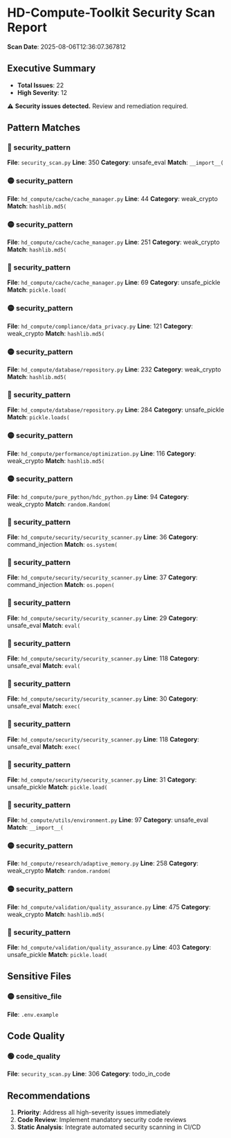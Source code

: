 # HD-Compute-Toolkit Security Scan Report

**Scan Date**: 2025-08-06T12:36:07.367812

## Executive Summary
- **Total Issues**: 22
- **High Severity**: 12

⚠️ **Security issues detected.** Review and remediation required.

## Pattern Matches

### 🔴 security_pattern
**File**: `security_scan.py`
**Line**: 350
**Category**: unsafe_eval
**Match**: `__import__(`

### 🟡 security_pattern
**File**: `hd_compute/cache/cache_manager.py`
**Line**: 44
**Category**: weak_crypto
**Match**: `hashlib.md5(`

### 🟡 security_pattern
**File**: `hd_compute/cache/cache_manager.py`
**Line**: 251
**Category**: weak_crypto
**Match**: `hashlib.md5(`

### 🔴 security_pattern
**File**: `hd_compute/cache/cache_manager.py`
**Line**: 69
**Category**: unsafe_pickle
**Match**: `pickle.load(`

### 🟡 security_pattern
**File**: `hd_compute/compliance/data_privacy.py`
**Line**: 121
**Category**: weak_crypto
**Match**: `hashlib.md5(`

### 🟡 security_pattern
**File**: `hd_compute/database/repository.py`
**Line**: 232
**Category**: weak_crypto
**Match**: `hashlib.md5(`

### 🔴 security_pattern
**File**: `hd_compute/database/repository.py`
**Line**: 284
**Category**: unsafe_pickle
**Match**: `pickle.loads(`

### 🟡 security_pattern
**File**: `hd_compute/performance/optimization.py`
**Line**: 116
**Category**: weak_crypto
**Match**: `hashlib.md5(`

### 🟡 security_pattern
**File**: `hd_compute/pure_python/hdc_python.py`
**Line**: 94
**Category**: weak_crypto
**Match**: `random.Random(`

### 🔴 security_pattern
**File**: `hd_compute/security/security_scanner.py`
**Line**: 36
**Category**: command_injection
**Match**: `os.system(`

### 🔴 security_pattern
**File**: `hd_compute/security/security_scanner.py`
**Line**: 37
**Category**: command_injection
**Match**: `os.popen(`

### 🔴 security_pattern
**File**: `hd_compute/security/security_scanner.py`
**Line**: 29
**Category**: unsafe_eval
**Match**: `eval(`

### 🔴 security_pattern
**File**: `hd_compute/security/security_scanner.py`
**Line**: 118
**Category**: unsafe_eval
**Match**: `eval(`

### 🔴 security_pattern
**File**: `hd_compute/security/security_scanner.py`
**Line**: 30
**Category**: unsafe_eval
**Match**: `exec(`

### 🔴 security_pattern
**File**: `hd_compute/security/security_scanner.py`
**Line**: 118
**Category**: unsafe_eval
**Match**: `exec(`

### 🔴 security_pattern
**File**: `hd_compute/security/security_scanner.py`
**Line**: 31
**Category**: unsafe_pickle
**Match**: `pickle.load(`

### 🔴 security_pattern
**File**: `hd_compute/utils/environment.py`
**Line**: 97
**Category**: unsafe_eval
**Match**: `__import__(`

### 🟡 security_pattern
**File**: `hd_compute/research/adaptive_memory.py`
**Line**: 258
**Category**: weak_crypto
**Match**: `random.random(`

### 🟡 security_pattern
**File**: `hd_compute/validation/quality_assurance.py`
**Line**: 475
**Category**: weak_crypto
**Match**: `hashlib.md5(`

### 🔴 security_pattern
**File**: `hd_compute/validation/quality_assurance.py`
**Line**: 403
**Category**: unsafe_pickle
**Match**: `pickle.load(`

## Sensitive Files

### 🟡 sensitive_file
**File**: `.env.example`

## Code Quality

### 🟢 code_quality
**File**: `security_scan.py`
**Line**: 306
**Category**: todo_in_code

## Recommendations

1. **Priority**: Address all high-severity issues immediately
2. **Code Review**: Implement mandatory security code reviews
3. **Static Analysis**: Integrate automated security scanning in CI/CD
